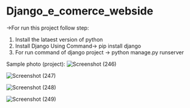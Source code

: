 # Django_e_comerce_webside

->For run this project follow step:
1. Install the lataest version of python
2. Install Django Using Command-> pip install django
3. For run command of django project -> python manage.py runserver

Sample photo (project):
![Screenshot (246)](https://github.com/Ketan9548/Django_e_comerce_webside/assets/98975157/a1485ca4-ee7d-4104-b6de-092f9aefd451)

![Screenshot (247)](https://github.com/Ketan9548/Django_e_comerce_webside/assets/98975157/8d8c5bce-bf61-4c72-a53d-53433fd2491c)

![Screenshot (248)](https://github.com/Ketan9548/Django_e_comerce_webside/assets/98975157/bd069c69-4084-4d2f-b84b-417c7c06b42c)

![Screenshot (249)](https://github.com/Ketan9548/Django_e_comerce_webside/assets/98975157/544d90d4-b299-44c7-b284-6c2c0858059c)



